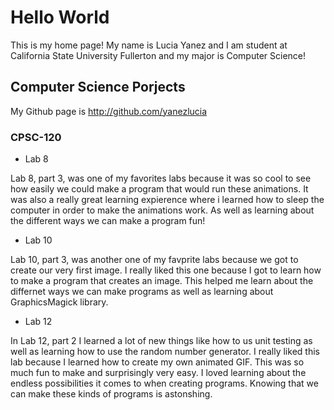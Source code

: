 # Hello World 
This is my home page! My name is Lucia Yanez and I am student at California State University Fullerton and my major is Computer Science!

## Computer Science Porjects
My Github page is http://github.com/yanezlucia

### CPSC-120
* Lab 8 

Lab 8, part 3, was one of my favorites labs because it was so cool to see how easily we could make a program that would run these animations. It was also a really great learning expierence where i learned how to sleep the computer in order to make the animations work. As well as learning about the different ways we can make a program fun!

* Lab 10 

Lab 10, part 3, was another one of my favprite labs because we got to create our very first image. I really liked this one because I got to learn how to make a program that creates an image. This helped me learn about the differnet ways we can make programs as well as learning about GraphicsMagick library. 

* Lab 12

In Lab 12, part 2 I learned a lot of new things like how to us unit testing as well as learning how to use the random number generator. 
I really liked this lab because I learned how to create my own animated GIF. This was so much fun to make and surprisingly very easy. I loved learning about the endless possibilities it comes to when creating programs. Knowing that we can make these kinds of programs is astonshing. 